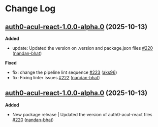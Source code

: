 # Change Log

## [auth0-acul-react-1.0.0-alpha.0](https://github.com/auth0/universal-login/tree/auth0-acul-react-1.0.0-alpha.0) (2025-10-13)

**Added**
- update: Updated the version on .version and package.json files [\#220](https://github.com/auth0/universal-login/pull/220) ([nandan-bhat](https://github.com/nandan-bhat))

**Fixed**
- fix: change the pipeline lint sequence [\#223](https://github.com/auth0/universal-login/pull/223) ([aks96](https://github.com/aks96))
- fix: Fixing linter issues [\#222](https://github.com/auth0/universal-login/pull/222) ([nandan-bhat](https://github.com/nandan-bhat))

## [auth0-acul-react-1.0.0-alpha.0](https://github.com/auth0/universal-login/tree/auth0-acul-react-1.0.0-alpha.0) (2025-10-13)

**Added**
- New package release | Updated the version of auth0-acul-react files [\#220](https://github.com/auth0/universal-login/pull/220) ([nandan-bhat](https://github.com/nandan-bhat))
